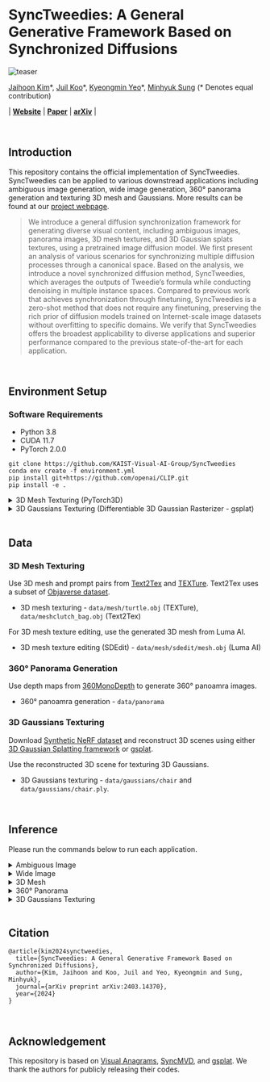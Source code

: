 # SyncTweedies: A General Generative Framework Based on Synchronized Diffusions

![teaser](assets/teaser.png)

[Jaihoon Kim](https://jh27kim.github.io/)\*, [Juil Koo](https://63days.github.io/)\*, [Kyeongmin Yeo]()\*, [Minhyuk Sung](https://mhsung.github.io/) (* Denotes equal contribution)

| [**Website**](https://synctweedies.github.io/) | [**Paper**](https://synctweedies.github.io/static//synctweedies.pdf) | [**arXiv**](https://arxiv.org/abs/2403.14370) |

<br />

## Introduction
This repository contains the official implementation of SyncTweedies. SyncTweedies can be applied to various downstread applications including ambiguous image generation, wide image generation, 360&deg; panorama generation and texturing 3D mesh and Gaussians. More results can be found at our [project webpage](https://synctweedies.github.io/). 

> We introduce a general diffusion synchronization framework for generating diverse visual content, including ambiguous images, panorama images, 3D mesh
textures, and 3D Gaussian splats textures, using a pretrained image diffusion
model. We first present an analysis of various scenarios for synchronizing multiple diffusion processes through a canonical space. Based on the analysis, we
introduce a novel synchronized diffusion method, SyncTweedies, which averages the outputs of Tweedie’s formula while conducting denoising in multiple
instance spaces. Compared to previous work that achieves synchronization through
finetuning, SyncTweedies is a zero-shot method that does not require any finetuning, preserving the rich prior of diffusion models trained on Internet-scale image
datasets without overfitting to specific domains. We verify that SyncTweedies
offers the broadest applicability to diverse applications and superior performance
compared to the previous state-of-the-art for each application.

<br />

## Environment Setup 
### Software Requirements
- Python 3.8 
- CUDA 11.7
- PyTorch 2.0.0 

```
git clone https://github.com/KAIST-Visual-AI-Group/SyncTweedies
conda env create -f environment.yml
pip install git+https://github.com/openai/CLIP.git
pip install -e .
```

<details>
<summary>3D Mesh Texturing (PyTorch3D) </summary>

```
pip install --no-index --no-cache-dir pytorch3d -f https://dl.fbaipublicfiles.com/pytorch3d/packaging/wheels/py38_cu117_pyt200/download.html
```

</details>

<details>
  <summary>3D Gaussians Texturing (Differentiable 3D Gaussian Rasterizer - gsplat) </summary>

  ```
  cd synctweedies/renderer/gaussian/gsplat
  pip install -e .
  ```

</details>

<br />

## Data
### 3D Mesh Texturing
Use 3D mesh and prompt pairs from [Text2Tex](https://arxiv.org/abs/2303.11396) and [TEXTure](https://arxiv.org/abs/2302.01721). 
Text2Tex uses a subset of [Objaverse dataset](https://objaverse.allenai.org/).
* 3D mesh texturing - `data/mesh/turtle.obj` (TEXTure), `data/meshclutch_bag.obj` (Text2Tex)

For 3D mesh texture editing, use the generated 3D mesh from Luma AI. 
* 3D mesh texture editing (SDEdit) - `data/mesh/sdedit/mesh.obj` (Luma AI)

### 360&deg; Panorama Generation
Use depth maps from [360MonoDepth](https://manurare.github.io/360monodepth/) to generate 360&deg; panoamra images.
* 360&deg; panoamra generation - `data/panorama`

### 3D Gaussians Texturing
Download [Synthetic NeRF dataset](https://www.matthewtancik.com/nerf) and reconstruct 3D scenes using either [3D Gaussian Splatting framework](https://github.com/graphdeco-inria/gaussian-splatting) or [gsplat](https://github.com/nerfstudio-project/gsplat). 

Use the reconstructed 3D scene for texturing 3D Gaussians.
* 3D Gaussians texturing - `data/gaussians/chair` and `data/gaussians/chair.ply`.

<br />

## Inference 
Please run the commands below to run each application. 

<details>
  <summary>Ambiguous Image</summary>
  
  <br />
  
  **1-to-1 Projection**
  
  ```python main.py --app ambiguous_image --case_num 2 --tag ambiguous_image --save_dir_now```
  
  **1-to-n Projection**
    
 ```python main.py --app ambiguous_image --case_num 2 --tag ambiguous_image --save_dir_now --views_names identity inner_rotate```

  **n-to-1 Projection**
 
  ```python main.py --app ambiguous_image --case_num 2 --tag ambiguous_image --save_dir_now --optimize_inverse_mapping```

  **--prompts** <br /><br />
  Text prompts to guide the generation process. (Provide a prompt per view)

  **--save_top_dir** <br /><br />
  Directory to save intermediate/final outputs.

  **--tag** <br /><br />
  Tag output directory.

  **--save_dir_now** <br /><br />
  Save output directory with current time.

  **--case_num** <br /><br />
  Denoising case num. Refer to the main paper for other cases. (Case 2 - SyncTweedies)

  **--seed** <br /><br />
  Random seed.

  **--views_names** <br /><br />
  View transformation to each denoising process. 

  **--rotate_angle** <br /><br />
  Rotation angle for rotation transformations.

  **--initialize_xt_from_zt** <br /><br />
  Initialize the initial random noise by projecting from the canonical space. 

  **--optimize_inverse_mapping** <br /><br />
  Use optimization for projection operation. (n-to-1 projection)
  
</details>

<details>
  <summary>Wide Image</summary>
  
  <br />

  ```
  python main.py --app wide_image --prompt "A photo of a mountain range at twilight" --save_top_dir ./output --save_dir_now --tag wide_image --case_num 2 --seed 0 --sampling_method ddim --num_inference_steps 50 --panorama_height 512 --panorama_width 3072 --mvd_end 1.0 --initialize_xt_from_zt 
  ```

  **--prompts** <br /><br />
  Text prompts to guide the generation process.

  **--save_top_dir** <br /><br />
  Directory to save intermediate/final outputs.

  **--tag** <br /><br />
  Tag output directory.

  **--save_dir_now** <br /><br />
  Save output directory with current time.

  **--case_num** <br /><br />
  Denoising case num. Refer to the main paper for other cases. (Case 2 - SyncTweedies)

  **--seed** <br /><br />
  Random seed.

  **--sampling_method** <br /><br />
  Denoising sampling method.

  **--num_inference_steps** <br /><br />
  Number of sampling steps.

  **--panorama_height** <br /><br />
  The height of the image to generate.

  **--panorama_width** <br /><br />
  The width of the image to generate.

  **--mvd_end** <br /><br />
  Step to stop the synchronization. (1.0 - Synchronize all timesteps, 0.0 - No synchronizaiton)

  **--initialize_xt_from_zt** <br /><br />
  Initialize the initial random noise by projecting from the canonical space. 
  
</details>

<details>
  <summary>3D Mesh</summary>
  
  <br />

  ```
  python main.py --app mesh --prompt "A hand carved wood turtle" --save_top_dir ./output --tag mesh  --save_dir_now --case_num 2 --mesh ./data/mesh/turtle.obj --seed 0 --sampling_method ddim --initialize_xt_from_zt
  ```

  **--prompts** <br /><br />
  Text prompts to guide the generation process.

  **--save_top_dir** <br /><br />
  Directory to save intermediate/final outputs.

  **--tag** <br /><br />
  Tag output directory.

  **--save_dir_now** <br /><br />
  Save output directory with current time.

  **--case_num** <br /><br />
  Denoising case num. Refer to the main paper for other cases. (Case 2 - SyncTweedies)

  **--mesh** <br /><br />
  Path to input 3D mesh. 

  **--seed** <br /><br />
  Random seed.

  **--sampling_method** <br /><br />
  Denoising sampling method.

  **--initialize_xt_from_zt** <br /><br />
  Initialize the initial random noise by projecting from the canonical space. 

  **--steps** <br /><br />
  Number of sampling steps.

  ### 3D Mesh Texture Editing 

  ```
  python main.py --app mesh --prompt "lantern" --save_top_dir ./output --tag mesh  --save_dir_now --case_num 2 --mesh ./data/mesh/sdedit/mesh.obj --seed 0 --sampling_method ddim --initialize_xt_from_zt --sdedit --sdedit_prompt "A Chinese style lantern" --sdedit_timestep 0.2
  ```

  **--sdedit** <br /><br />
  Editing 3D mesh texture.

  **--sdedit_prompt** <br /><br />
  Target editing prompt. This overrides the original prompt. 

  **--sdedit_timestep** <br /><br />
  Timestep to add noise. (1.0 - x_0, 0.0 - x_T)
  
  
</details>

<details>
  <summary>360&deg; Panorama</summary>

  <br />

  ```
  python main.py --app panorama --tag panorama --save_top_dir ./output --save_dir_now --prompt "An old looking library" --depth_data_path ./data/cf726b6c0144425282245b34fc4efdca_depth.dpt --case_num 2 --average_rgb --initialize_xt_from_zt --model controlnet
  ```

  **--prompts** <br /><br />
  Text prompts to guide the generation process.

  **--save_top_dir** <br /><br />
  Directory to save intermediate/final outputs.

  **--tag** <br /><br />
  Tag output directory.

  **--save_dir_now** <br /><br />
  Save output directory with current time.

  **--depth_data_path** <br /><br />
  Path to depth map image. 

  **--case_num** <br /><br />
  Denoising case num. Refer to the main paper for other cases. (Case 2 - SyncTweedies)

  **--mesh** <br /><br />
  Path to input 3D mesh. 

  **--seed** <br /><br />
  Random seed.

  **--sampling_method** <br /><br />
  Denoising sampling method.

  **--initialize_xt_from_zt** <br /><br />
  Initialize the initial random noise by projecting from the canonical space. 

  **--steps** <br /><br />
  Number of sampling steps.

  **--canonical_rgb_h** <br /><br />
  Resolution (height) of the RGB canonical space.

  **--canonical_rgb_w** <br /><br />
  Resolution (width) of the RGB canonical space.

  **--canonical_latent_h** <br /><br />
  Resolution (width) of the latent canonical space.

  **--canonical_latent_w** <br /><br />
  Resolution (width) of the latent canonical space.

  **--instance_latent_size** <br /><br />
  Resolution of the latent instance space.

  **--instance_rgb_size** <br /><br />
  Resolution of the RGB instance space.

  **--theta_range** <br /><br />
  Azimuthal range (0-360)

  **--theta_interval** <br /><br />
  Interval of the azimuth. 

  **--FOV** <br /><br />
  Resolution of the RGB instance space.

  **--average_rgb** <br /><br />
  Perform averaging in the RGB domain (Only valid for Case 2 and Case 5).
  
  
</details>

<details>
  <summary>3D Gaussians Texturing</summary>

  <br />

  ```
  python main.py --app gs --tag gs --save_dir_now --save_top_dir ./output --prompt "A photo of majestic red throne, adorned with gold accents" --source_path ./data/gaussians/chair --plyfile ./data/gaussians/chair.ply --dataset_type blender --case_num 2 --zt_init --force_clean_composition 
  ```

  **--prompts** <br /><br />
  Text prompts to guide the generation process.

  **--save_top_dir** <br /><br />
  Directory to save intermediate/final outputs.

  **--tag** <br /><br />
  Tag output directory.

  **--save_dir_now** <br /><br />
  Save output directory with current time.

  **--case_num** <br /><br />
  Denoising case num. Refer to the main paper for other cases. (Case 2 - SyncTweedies)

  **--source_path** <br /><br />
  Path to input dataset (Refer to 3D Gaussian Splatting repo for data format).

  **--plyfile** <br /><br />
  Path to 3D Gaussians model plyfile.

  **--dataset_type** <br /><br />
  Input dataset type {colmap, blender}. 

  **--zt_init** <br /><br />
  Initialize the initial random noise by projecting from the canonical space. 

  **--no-antialiased** <br /><br />
  Used for 3D scenes trained with 3D Gaussian Splatting framework. Do not provide this option when using 3D scenes reconstructed with gsplat.
  
  
  
</details>

<br />

## Citation
```
@article{kim2024synctweedies,
  title={SyncTweedies: A General Generative Framework Based on Synchronized Diffusions},
  author={Kim, Jaihoon and Koo, Juil and Yeo, Kyeongmin and Sung, Minhyuk},
  journal={arXiv preprint arXiv:2403.14370},
  year={2024}
}
```

<br />

## Acknowledgement 
This repository is based on [Visual Anagrams](https://github.com/dangeng/visual_anagrams), [SyncMVD](https://github.com/LIU-Yuxin/SyncMVD), and [gsplat](https://github.com/nerfstudio-project/gsplat). We thank the authors for publicly releasing their codes.
